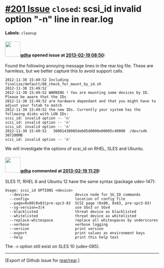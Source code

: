 [\#201 Issue](https://github.com/rear/rear/issues/201) `closed`: scsi\_id invalid option "-n" line in rear.log
==============================================================================================================

**Labels**: `cleanup`

#### <img src="https://avatars.githubusercontent.com/u/888633?u=cdaeb31efcc0048d3619651aa18dd4b76e636b21&v=4" width="50">[gdha](https://github.com/gdha) opened issue at [2013-02-19 08:50](https://github.com/rear/rear/issues/201):

Found the following annoying message lines in the rear.log file. These
are harmless, but we better capture this to avoid support calls.

    2012-11-30 15:49:52 Including finalize/default/88_check_for_mount_by_id.sh
    2012-11-30 15:49:52 
    2012-11-30 15:49:52 WARNING ! You are mounting some devices by ID. Please be aware that the IDs
    2012-11-30 15:49:52 are hardware dependant and that you might have to adjust your fstab to match
    2012-11-30 15:49:52 the new IDs. Currently your system has the following disks with LUN IDs:
    scsi_id: invalid option -- 'n'
    scsi_id: invalid option -- 'n'
    scsi_id: invalid option -- 'n'
    2012-11-30 15:49:52   36001438005deb05d0000e00005c40000  /dev/sdk  307200MB
    scsi_id: invalid option -- 'n'

We will investigate the options of scsi\_id on RHEL, SLES and Ubuntu.

#### <img src="https://avatars.githubusercontent.com/u/888633?u=cdaeb31efcc0048d3619651aa18dd4b76e636b21&v=4" width="50">[gdha](https://github.com/gdha) commented at [2013-02-19 11:29](https://github.com/rear/rear/issues/201#issuecomment-13768088):

SLES 11, RHEL 6 and Ubuntu 12 have the same syntax (package udev-147):

    Usage: scsi_id OPTIONS <device>
      --device=                     device node for SG_IO commands
      --config=                     location of config file
      --page=0x80|0x83|pre-spc3-83  SCSI page (0x80, 0x83, pre-spc3-83)
      --sg-version=3|4              use SGv3 or SGv4
      --blacklisted                 threat device as blacklisted
      --whitelisted                 threat device as whitelisted
      --replace-whitespace          replace all whitespaces by underscores
      --verbose                     verbose logging
      --version                     print version
      --export                      print values as environment keys
      --help                        print this help text

The `-n` option still exist on SLES 10 (udev-085).

------------------------------------------------------------------------

\[Export of Github issue for
[rear/rear](https://github.com/rear/rear).\]
